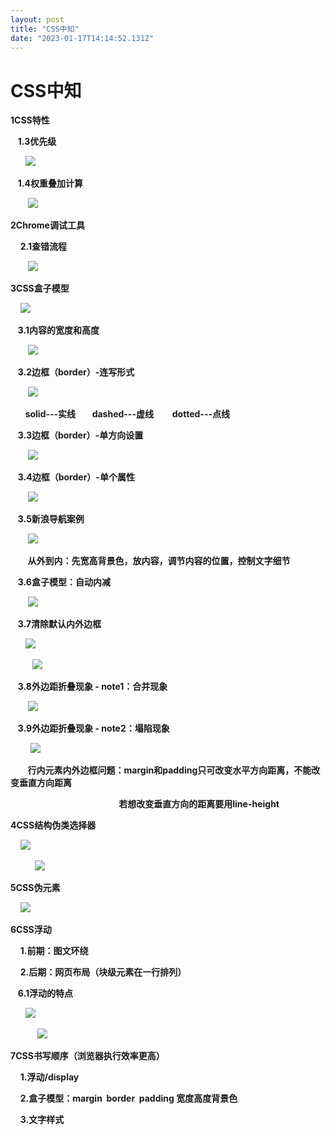 ```yaml
---
layout: post
title: "CSS中知"
date: "2023-01-17T14:14:52.131Z"
---
```

CSS中知
=====

**1CSS特性**

   **1.3优先级**

      ![](https://img2023.cnblogs.com/blog/3075215/202301/3075215-20230116131327958-1643040790.png)

   **1.4权重叠加计算**

       ![](https://img2023.cnblogs.com/blog/3075215/202301/3075215-20230116135754596-1122846367.png)

**2Chrome调试工具**

    **2.1查错流程**

       ![](https://img2023.cnblogs.com/blog/3075215/202301/3075215-20230116191723512-880284196.png)

**3CSS盒子模型**

    ![](https://img2023.cnblogs.com/blog/3075215/202301/3075215-20230116201022316-560482110.png)

   **3.1内容的宽度和高度**

       ![](https://img2023.cnblogs.com/blog/3075215/202301/3075215-20230117103050949-1911296126.png)

   **3.2边框（border）-连写形式**

       ![](https://img2023.cnblogs.com/blog/3075215/202301/3075215-20230117104458348-1483125569.png)

      **solid---实线        dashed---虚线         dotted---点线**

   **3.3边框（border）-单方向设置**

       ![](https://img2023.cnblogs.com/blog/3075215/202301/3075215-20230117110408581-2130890442.png)

   **3.4边框（border）-单个属性**

       ![](https://img2023.cnblogs.com/blog/3075215/202301/3075215-20230117110952872-1523488573.png)

   **3.5新浪导航案例**

       ![](https://img2023.cnblogs.com/blog/3075215/202301/3075215-20230117130159826-85832783.png)

       **从外到内：先宽高背景色，放内容，调节内容的位置，控制文字细节**

   **3.6盒子模型：自动内减** 

       ![](https://img2023.cnblogs.com/blog/3075215/202301/3075215-20230117142905809-537627164.png)

   **3.7清除默认内外边框**

      ![](https://img2023.cnblogs.com/blog/3075215/202301/3075215-20230117144605733-1588391332.png)

         ![](https://img2023.cnblogs.com/blog/3075215/202301/3075215-20230117152305403-1746423368.png)

   **3.8外边距折叠现象 - note1：合并现象**

       ![](https://img2023.cnblogs.com/blog/3075215/202301/3075215-20230117160514346-744647440.png)

   **3.9外边距折叠现象 - note2：塌陷现象**

        ![](https://img2023.cnblogs.com/blog/3075215/202301/3075215-20230117161039329-1938709704.png)

       **行内元素内外边框问题：margin和padding只可改变水平方向距离，不能改变垂直方向距离**

                                            **若想改变垂直方向的距离要用line-height**

**4CSS结构伪类选择器**

    ![](https://img2023.cnblogs.com/blog/3075215/202301/3075215-20230117163012004-1866767743.png)

          ![](https://img2023.cnblogs.com/blog/3075215/202301/3075215-20230117164203737-981514005.png)

**5CSS伪元素**

    ![](https://img2023.cnblogs.com/blog/3075215/202301/3075215-20230117165522850-25422788.png)

**6CSS浮动**

    **1.前期：图文环绕**

    **2.后期：网页布局（块级元素在一行排列）**

   **6.1浮动的特点**

      ![](https://img2023.cnblogs.com/blog/3075215/202301/3075215-20230117194500982-575520992.png)

           ![](https://img2023.cnblogs.com/blog/3075215/202301/3075215-20230117194634695-2091602978.png)

**7CSS书写顺序（浏览器执行效率更高）**

    **1.浮动/display**

    **2.盒子模型：margin  border  padding 宽度高度背景色**

    **3.文字样式**
